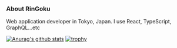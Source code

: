 ### About RinGoku
Web application developer in Tokyo, Japan.
I use React, TypeScript, GraphQL...etc

[![Anurag's github stats](https://github-readme-stats.vercel.app/api?username=RinGoku)](https://github.com/anuraghazra/github-readme-stats)
[![trophy](https://github-profile-trophy.vercel.app/?username=RinGoku&theme=onedark)](https://github.com/ryo-ma/github-profile-trophy)

